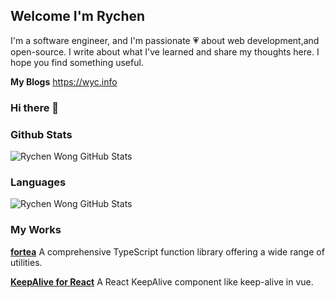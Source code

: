 ## Welcome I'm Rychen

 I'm a software engineer, and I'm passionate 💗 about web development,and open-source. I write about what I've learned and share my thoughts here. I hope you find something useful. 

 **My Blogs** https://wyc.info
 
### Hi there 👋

### Github Stats

![Rychen Wong GitHub Stats](https://github-readme-stats.vercel.app/api?username=irychen&show_icons=true&title_color=fff&icon_color=79ff97&text_color=9f9f9f&bg_color=151515&card_width=500px)

### Languages
![Rychen Wong GitHub Stats](
https://github-readme-stats.vercel.app/api/top-langs/?username=irychen&langs_count=10&theme=tokyonight&layout=compact&bg_color=151515&card_width=500px)

### My Works

[**fortea**](https://www.npmjs.com/package/fortea) A comprehensive TypeScript function library offering a wide range of utilities.

[**KeepAlive for React**](https://www.npmjs.com/package/keepalive-for-react) A React KeepAlive component like keep-alive in vue.
